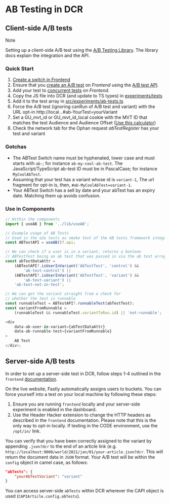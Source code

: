# AB Testing in DCR

## Client-side A/B tests

> [!NOTE]
> Setting up a client-side A/B test using the [A/B Testing Library](https://github.com/guardian/csnx/tree/main/libs/%40guardian/ab-core). The library docs explain the integration and the API.

### Quick Start

1. [Create a switch in Frontend](https://github.com/guardian/frontend/blob/main/common/app/conf/switches/ABTestSwitches.scala)
1. Ensure that you [create an A/B test](https://github.com/guardian/frontend/tree/main/static/src/javascripts/projects/common/modules/experiments/tests) on _Frontend_ using the [A/B test API](https://github.com/guardian/csnx/tree/main/libs/%40guardian/ab-core#the-api).
1. Add your test to [concurrent tests](https://github.com/guardian/frontend/blob/main/static/src/javascripts/projects/common/modules/experiments/ab-tests.ts) on _Frontend_.
1. Copy the JS file into DCR (and update to TS types) in [experiments/tests](https://github.com/guardian/dotcom-rendering/blob/main/dotcom-rendering/src/experiments/ab-tests.ts)
1. Add it to the test array in [src/experiments/ab-tests.ts](https://github.com/guardian/dotcom-rendering/blob/main/dotcom-rendering/src/experiments/ab-tests.ts)
1. Force the A/B test (ignoring canRun of A/B test and variant) with the URL opt-in http://local...#ab-YourTest=yourVariant
1. Set a GU_mvt_id or GU_mvt_id_local cookie with the MVT ID that matches the test Audience and Audience Offset ([Use this calculator](https://ab-tests.netlify.app/))
1. Check the network tab for the Ophan request _abTestRegister_ has your test and variant

### Gotchas

-   The ABTest Switch name must be hyphenated, lower case and must starts with `ab-`; for instance `ab-my-cool-ab-test`. The JavaScript/TypeScript ab-test ID must be in PascalCase; for instance `MyCoolAbTest`.
-   Assuming that your test has a variant whose id is `variant-1`, The url fragment for opt-in is, then, `#ab-MyCoolAbTest=variant-1`.
-   Your ABTest Switch has a sell by date and your abTest has an expiry date. Matching them up avoids confusion.

### Use in Components

```ts
// Within the components
import { useAB } from '../lib/useAB';

// Example usage of AB Tests
// Used in the e2e tests as smoke test of the AB tests framework integration
const ABTestAPI = useAB()?.api;

// We can check if a user is in a variant, returns a boolean
// ABTestTest being an ab test that was passed in via the ab test array
const abTestDataAttr =
	(ABTestAPI?.isUserInVariant('AbTestTest', 'control') &&
		'ab-test-control') ||
	(ABTestAPI?.isUserInVariant('AbTestTest', 'variant') &&
		'ab-test-variant') ||
	'ab-test-not-in-test';

// We can get the variant straight from a check for
// whether the test is runnable
const runnableTest = ABTestAPI?.runnableTest(abTestTest);
const variantFromRunnable =
	(runnableTest && runnableTest.variantToRun.id) || 'not-runnable';

<div
	data-ab-user-in-variant={abTestDataAttr}
	data-ab-runnable-test={variantFromRunnable}
>
	AB Test
</div>;
```

## Server-side A/B tests

In order to set up a server-side test in DCR, follow steps 1-4 outlined in the `frontend` [documentation](https://github.com/guardian/frontend/blob/main/docs/03-dev-howtos/01-ab-testing.md#write-a-server-side-test).

On the live website, Fastly automatically assigns users to buckets. You can force yourself into a test on your local machine by following these steps:

1. Ensure you are running `frontend` locally and your server-side experiment is enabled in the dashboard.
2. Use the Header Hacker extension to change the HTTP headers as described in the `frontend` documentation. Please note that this is the only way to opt-in locally. If testing in the CODE environment, use the `/opt/in/` link.

You can verify that you have been correctly assigned to the variant by appending `.json?dcr` to the end of an article link (e.g. `http://localhost:9000/world/2021/jan/01/your-article.json?dcr`. This will return the document data in `JSON` format. Your A/B test will be within the `config` object in camel case, as follows:

```json
"abTests": {
	"yourAbTestVariant": "variant"
}
```

You can access server-side `abTests` within DCR wherever the CAPI object is used (`CAPIArticle.config.abTests`).

